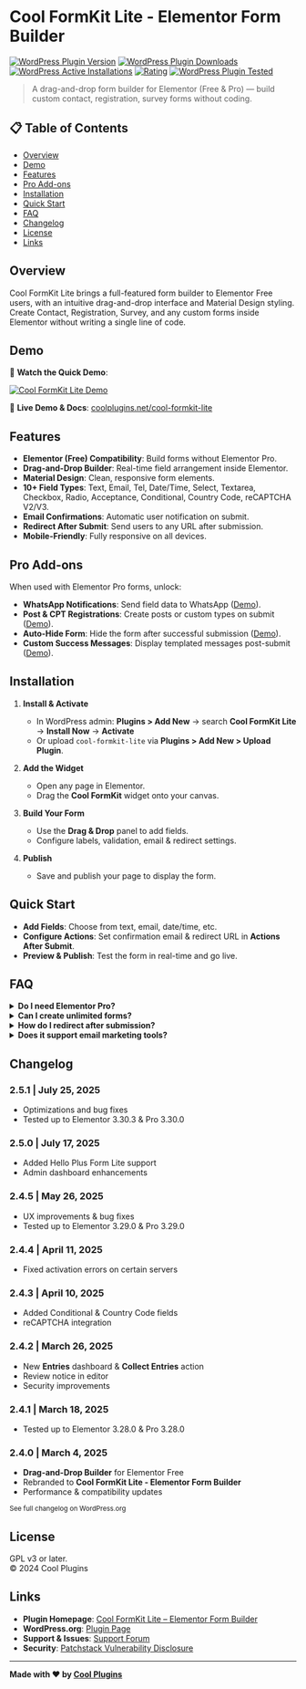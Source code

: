 # Cool FormKit Lite - Elementor Form Builder

[![WordPress Plugin Version](https://img.shields.io/wordpress/plugin/v/cool-formkit-lite.svg)](https://wordpress.org/plugins/extensions-for-elementor-form/) [![WordPress Plugin Downloads](https://img.shields.io/wordpress/plugin/dt/cool-formkit-lite.svg)](https://wordpress.org/plugins/extensions-for-elementor-form/) [![WordPress Active Installations](https://img.shields.io/wordpress/plugin/installs/cool-formkit-lite.svg)](https://wordpress.org/plugins/extensions-for-elementor-form/) [![Rating](https://img.shields.io/wordpress/plugin/rating/cool-formkit-lite.svg?logo=wordpress&style=flat-square)](https://wordpress.org/plugins/extensions-for-elementor-form/#reviews) [![WordPress Plugin Tested](https://img.shields.io/wordpress/plugin/tested/cool-formkit-lite.svg)](https://wordpress.org/plugins/extensions-for-elementor-form/)

> A drag-and-drop form builder for Elementor (Free & Pro) — build custom contact, registration, survey forms without coding.

## 📋 Table of Contents

- [Overview](#overview)  
- [Demo](#demo)  
- [Features](#features)  
- [Pro Add-ons](#pro-add-ons)  
- [Installation](#installation)  
- [Quick Start](#quick-start)   
- [FAQ](#faq)  
- [Changelog](#changelog)  
- [License](#license)  
- [Links](#links)

## Overview

Cool FormKit Lite brings a full-featured form builder to Elementor Free users, with an intuitive drag-and-drop interface and Material Design styling. Create Contact, Registration, Survey, and any custom forms inside Elementor without writing a single line of code.

## Demo

🎥 **Watch the Quick Demo**:

[![Cool FormKit Lite Demo](https://img.youtube.com/vi/u1PYFXv01Rc/0.jpg)](https://youtu.be/u1PYFXv01Rc "Cool FormKit Lite Demo")

🔗 **Live Demo & Docs**: [coolplugins.net/cool-formkit-lite](https://coolplugins.net/cool-formkit-lite/?utm_source=cfkl_plugin&utm_medium=github&utm_campaign=demo&utm_content=check_plugin_demo)

## Features

- **Elementor (Free) Compatibility**: Build forms without Elementor Pro.  
- **Drag-and-Drop Builder**: Real-time field arrangement inside Elementor.  
- **Material Design**: Clean, responsive form elements.  
- **10+ Field Types**: Text, Email, Tel, Date/Time, Select, Textarea, Checkbox, Radio, Acceptance, Conditional, Country Code, reCAPTCHA V2/V3.  
- **Email Confirmations**: Automatic user notification on submit.  
- **Redirect After Submit**: Send users to any URL after submission.  
- **Mobile-Friendly**: Fully responsive on all devices.

## Pro Add-ons

When used with Elementor Pro forms, unlock:

- **WhatsApp Notifications**: Send field data to WhatsApp ([Demo](https://youtu.be/OjEChAW2gGc)).  
- **Post & CPT Registrations**: Create posts or custom types on submit ([Demo](https://youtu.be/fNIoWyXF9js)).  
- **Auto-Hide Form**: Hide the form after successful submission ([Demo](https://youtu.be/CMN32j4hGlA)).  
- **Custom Success Messages**: Display templated messages post-submit ([Demo](https://youtu.be/CMN32j4hGlA)).

## Installation

1. **Install & Activate**  
   - In WordPress admin: **Plugins > Add New** → search **Cool FormKit Lite** → **Install Now** → **Activate**  
   - Or upload `cool-formkit-lite` via **Plugins > Add New > Upload Plugin**.

2. **Add the Widget**  
   - Open any page in Elementor.  
   - Drag the **Cool FormKit** widget onto your canvas.

3. **Build Your Form**  
   - Use the **Drag & Drop** panel to add fields.  
   - Configure labels, validation, email & redirect settings.

4. **Publish**  
   - Save and publish your page to display the form.

## Quick Start

- **Add Fields**: Choose from text, email, date/time, etc.  
- **Configure Actions**: Set confirmation email & redirect URL in **Actions After Submit**.  
- **Preview & Publish**: Test the form in real-time and go live.

## FAQ

<details>
<summary><strong>Do I need Elementor Pro?</strong></summary>
No—Cool FormKit Lite works fully with Elementor Free.
</details>

<details>
<summary><strong>Can I create unlimited forms?</strong></summary>
Yes, there’s no limit on form count.
</details>

<details>
<summary><strong>How do I redirect after submission?</strong></summary>
Enable **Redirect** in the **Actions After Submit** panel and enter your URL.
</details>

<details>
<summary><strong>Does it support email marketing tools?</strong></summary>
Not currently—direct integrations are planned for future releases.
</details>

## Changelog

### 2.5.1 | July 25, 2025
- Optimizations and bug fixes  
- Tested up to Elementor 3.30.3 & Pro 3.30.0

### 2.5.0 | July 17, 2025
- Added Hello Plus Form Lite support  
- Admin dashboard enhancements

### 2.4.5 | May 26, 2025
- UX improvements & bug fixes  
- Tested up to Elementor 3.29.0 & Pro 3.29.0

### 2.4.4 | April 11, 2025
- Fixed activation errors on certain servers

### 2.4.3 | April 10, 2025
- Added Conditional & Country Code fields  
- reCAPTCHA integration

### 2.4.2 | March 26, 2025
- New **Entries** dashboard & **Collect Entries** action  
- Review notice in editor  
- Security improvements

### 2.4.1 | March 18, 2025
- Tested up to Elementor 3.28.0 & Pro 3.28.0

### 2.4.0 | March 4, 2025
- **Drag-and-Drop Builder** for Elementor Free  
- Rebranded to **Cool FormKit Lite - Elementor Form Builder**  
- Performance & compatibility updates

<small>See full changelog on WordPress.org</small>

## License

GPL v3 or later.  
© 2024 Cool Plugins

## Links

- **Plugin Homepage**: [Cool FormKit Lite – Elementor Form Builder](https://coolplugins.net/cool-formkit-lite/)
- **WordPress.org**: [Plugin Page](https://wordpress.org/plugins/cool-formkit-lite/)
- **Support & Issues**: [Support Forum](https://wordpress.org/support/plugin/cool-formkit-lite/)
- **Security**: [Patchstack Vulnerability Disclosure](https://patchstack.com/database/vdp/extensions-for-elementor-form)


---

**Made with ❤️ by [Cool Plugins](https://coolplugins.net/)**
